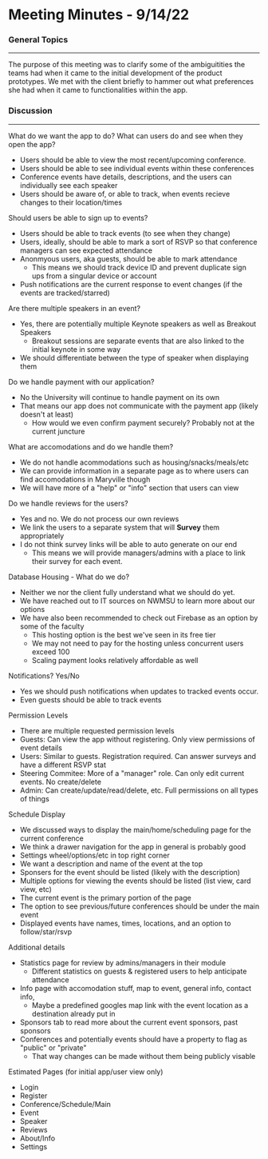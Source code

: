 # Meeting Minutes - 9/14/22

### General Topics
---
The purpose of this meeting was to clarify some of the ambiguitities the teams had when it came to the initial development of the product prototypes.  We met with the client briefly to hammer out what preferences she had when it came to functionalities within the app.

### Discussion
---
What do we want the app to do? What can users do and see when they open the app?
 - Users should be able to view the most recent/upcoming conference.
 - Users should be able to see individual events within these conferences
 - Conference events have details, descriptions, and the users can individually see each speaker
 - Users should be aware of, or able to track, when events recieve changes to their location/times

Should users be able to sign up to events?
 - Users should be able to track events (to see when they change)
 - Users, ideally, should be able to mark a sort of RSVP so that conference managers can see expected attendance
 - Anonmyous users, aka guests, should be able to mark attendance
    - This means we should track device ID and prevent duplicate sign ups from a singular device or account
 - Push notifications are the current response to event changes (if the events are tracked/starred)

Are there multiple speakers in an event?
 - Yes, there are potentially multiple Keynote speakers as well as Breakout Speakers
    - Breakout sessions are separate events that are also linked to the initial keynote in some way
 - We should differentiate between the type of speaker when displaying them

Do we handle payment with our application?
 - No the University will continue to handle payment on its own
 - That means our app does not communicate with the payment app (likely doesn't at least)
    - How would we even confirm payment securely? Probably not at the current juncture

What are accomodations and do we handle them?
 - We do not handle acommodations such as housing/snacks/meals/etc
 - We can provide information in a separate page as to where users can find accomodations in Maryville though
 - We will have more of a "help" or "info" section that users can view

Do we handle reviews for the users?
 - Yes and no. We do not process our own reviews
 - We link the users to a separate system that will **Survey** them appropriately
 - I do not think survey links will be able to auto generate on our end
    - This means we will provide managers/admins with a place to link their survey for each event.

Database Housing - What do we do?
 - Neither we nor the client fully understand what we should do yet.
 - We have reached out to IT sources on NWMSU to learn more about our options
 - We have also been recommended to check out Firebase as an option by some of the faculty
    - This hosting option is the best we've seen in its free tier
    - We may not need to pay for the hosting unless concurrent users exceed 100
    - Scaling payment looks relatively affordable as well

Notifications? Yes/No
 - Yes we should push notifications when updates to tracked events occur.
 - Even guests should be able to track events

Permission Levels
 - There are multiple requested permission levels
 - Guests: Can view the app without registering. Only view permissions of event details
 - Users: Similar to guests. Registration required. Can answer surveys and have a different RSVP stat
 - Steering Commitee: More of a "manager" role. Can only edit current events. No create/delete
 - Admin: Can create/update/read/delete, etc. Full permissions on all types of things

Schedule Display
 - We discussed ways to display the main/home/scheduling page for the current conference
 - We think a drawer navigation for the app in general is probably good
 - Settings wheel/options/etc in top right corner
 - We want a description and name of the event at the top
 - Sponsers for the event should be listed (likely with the description)
 - Multiple options for viewing the events should be listed (list view, card view, etc)
 - The current event is the primary portion of the page
 - The option to see previous/future conferences should be under the main event
 - Displayed events have names, times, locations, and an option to follow/star/rsvp

Additional details
 - Statistics page for review by admins/managers in their module
    - Different statistics on guests & registered users to help anticipate attendance
 - Info page with accomodation stuff, map to event, general info, contact info,
    - Maybe a predefined googles map link with the event location as a destination already put in
 - Sponsors tab to read more about the current event sponsors, past sponsors
 - Conferences and potentially events should have a property to flag as "public" or "private"
    - That way changes can be made without them being publicly visable

Estimated Pages (for initial app/user view only)
 - Login
 - Register
 - Conference/Schedule/Main
 - Event
 - Speaker
 - Reviews
 - About/Info
 - Settings
